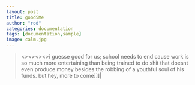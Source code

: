 ```yaml
---
layout: post
title: good5Me
author: "rod"
categories: documentation
tags: [documentation,sample]
image: calm.jpg
---
```


><><><><>i guesse good for us; school needs to end cause work is so much more entertaining than being trained to do shit that doesnt even produce money besides the robbing of a youthful soul of his funds. but hey, more to come]]]|
